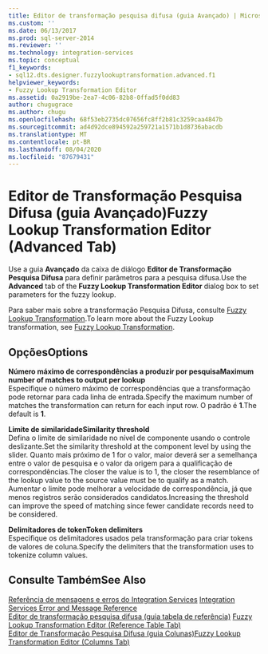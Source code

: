 ```yaml
---
title: Editor de transformação pesquisa difusa (guia Avançado) | Microsoft Docs
ms.custom: ''
ms.date: 06/13/2017
ms.prod: sql-server-2014
ms.reviewer: ''
ms.technology: integration-services
ms.topic: conceptual
f1_keywords:
- sql12.dts.designer.fuzzylookuptransformation.advanced.f1
helpviewer_keywords:
- Fuzzy Lookup Transformation Editor
ms.assetid: 0a2919be-2ea7-4c06-82b8-0ffad5f0dd83
author: chugugrace
ms.author: chugu
ms.openlocfilehash: 68f53eb2735dc07656fc8ff2b81c3259caa4847b
ms.sourcegitcommit: ad4d92dce894592a259721a1571b1d8736abacdb
ms.translationtype: MT
ms.contentlocale: pt-BR
ms.lasthandoff: 08/04/2020
ms.locfileid: "87679431"
---
```

# <a name="fuzzy-lookup-transformation-editor-advanced-tab"></a><span data-ttu-id="ccb20-102">Editor de Transformação Pesquisa Difusa (guia Avançado)</span><span class="sxs-lookup"><span data-stu-id="ccb20-102">Fuzzy Lookup Transformation Editor (Advanced Tab)</span></span>
  <span data-ttu-id="ccb20-103">Use a guia **Avançado** da caixa de diálogo **Editor de Transformação Pesquisa Difusa** para definir parâmetros para a pesquisa difusa.</span><span class="sxs-lookup"><span data-stu-id="ccb20-103">Use the **Advanced** tab of the **Fuzzy Lookup Transformation Editor** dialog box to set parameters for the fuzzy lookup.</span></span>  
  
 <span data-ttu-id="ccb20-104">Para saber mais sobre a transformação Pesquisa Difusa, consulte [Fuzzy Lookup Transformation](data-flow/transformations/lookup-transformation.md).</span><span class="sxs-lookup"><span data-stu-id="ccb20-104">To learn more about the Fuzzy Lookup transformation, see [Fuzzy Lookup Transformation](data-flow/transformations/lookup-transformation.md).</span></span>  
  
## <a name="options"></a><span data-ttu-id="ccb20-105">Opções</span><span class="sxs-lookup"><span data-stu-id="ccb20-105">Options</span></span>  
 <span data-ttu-id="ccb20-106">**Número máximo de correspondências a produzir por pesquisa**</span><span class="sxs-lookup"><span data-stu-id="ccb20-106">**Maximum number of matches to output per lookup**</span></span>  
 <span data-ttu-id="ccb20-107">Especifique o número máximo de correspondências que a transformação pode retornar para cada linha de entrada.</span><span class="sxs-lookup"><span data-stu-id="ccb20-107">Specify the maximum number of matches the transformation can return for each input row.</span></span> <span data-ttu-id="ccb20-108">O padrão é **1**.</span><span class="sxs-lookup"><span data-stu-id="ccb20-108">The default is **1**.</span></span>  
  
 <span data-ttu-id="ccb20-109">**Limite de similaridade**</span><span class="sxs-lookup"><span data-stu-id="ccb20-109">**Similarity threshold**</span></span>  
 <span data-ttu-id="ccb20-110">Defina o limite de similaridade no nível de componente usando o controle deslizante.</span><span class="sxs-lookup"><span data-stu-id="ccb20-110">Set the similarity threshold at the component level by using the slider.</span></span> <span data-ttu-id="ccb20-111">Quanto mais próximo de 1 for o valor, maior deverá ser a semelhança entre o valor de pesquisa e o valor da origem para a qualificação de correspondências.</span><span class="sxs-lookup"><span data-stu-id="ccb20-111">The closer the value is to 1, the closer the resemblance of the lookup value to the source value must be to qualify as a match.</span></span> <span data-ttu-id="ccb20-112">Aumentar o limite pode melhorar a velocidade de correspondência, já que menos registros serão considerados candidatos.</span><span class="sxs-lookup"><span data-stu-id="ccb20-112">Increasing the threshold can improve the speed of matching since fewer candidate records need to be considered.</span></span>  
  
 <span data-ttu-id="ccb20-113">**Delimitadores de token**</span><span class="sxs-lookup"><span data-stu-id="ccb20-113">**Token delimiters**</span></span>  
 <span data-ttu-id="ccb20-114">Especifique os delimitadores usados pela transformação para criar tokens de valores de coluna.</span><span class="sxs-lookup"><span data-stu-id="ccb20-114">Specify the delimiters that the transformation uses to tokenize column values.</span></span>  
  
## <a name="see-also"></a><span data-ttu-id="ccb20-115">Consulte Também</span><span class="sxs-lookup"><span data-stu-id="ccb20-115">See Also</span></span>  
 <span data-ttu-id="ccb20-116">[Referência de mensagens e erros do Integration Services](../../2014/integration-services/integration-services-error-and-message-reference.md) </span><span class="sxs-lookup"><span data-stu-id="ccb20-116">[Integration Services Error and Message Reference](../../2014/integration-services/integration-services-error-and-message-reference.md) </span></span>  
 <span data-ttu-id="ccb20-117">[Editor de transformação pesquisa difusa &#40;guia tabela de referência&#41;](../../2014/integration-services/fuzzy-lookup-transformation-editor-reference-table-tab.md) </span><span class="sxs-lookup"><span data-stu-id="ccb20-117">[Fuzzy Lookup Transformation Editor &#40;Reference Table Tab&#41;](../../2014/integration-services/fuzzy-lookup-transformation-editor-reference-table-tab.md) </span></span>  
 [<span data-ttu-id="ccb20-118">Editor de Transformação Pesquisa Difusa &#40;guia Colunas&#41;</span><span class="sxs-lookup"><span data-stu-id="ccb20-118">Fuzzy Lookup Transformation Editor &#40;Columns Tab&#41;</span></span>](../../2014/integration-services/fuzzy-lookup-transformation-editor-columns-tab.md)  
  
  
